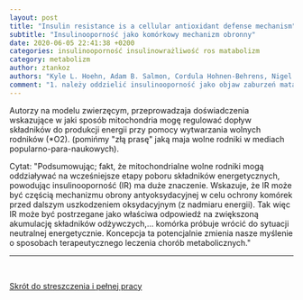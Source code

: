 ```yaml
---
layout: post
title: "Insulin resistance is a cellular antioxidant defense mechanism"
subtitle: "Insulinooporność jako komórkowy mechanizm obronny"
date: 2020-06-05 22:41:38 +0200
categories: insulinooporność insulinowrażliwość ros matabolizm
category: metabolizm
author: ztankoz
authors: "Kyle L. Hoehn, Adam B. Salmon, Cordula Hohnen-Behrens, Nigel Turner, Andrew J. Hoy, Ghassan J. Maghzal, Roland Stocker, Holly Van Remmen, Edward W. Kraegen, Greg J. Cooney, Arlan R. Richardson, and David E. James PNAS October 20, 2009 106 (42) 17787-17792; https://doi.org/10.1073/pnas.0902380106"
comment: "1. należy oddzielić insulinooporność jako objaw zaburzeń matabolicznych uwidaczniający sie jako wysoki poziom insuliny na czczo, utrzymujący stabilne poziomy glikemii w tym okresie od insulinooporności komórkowej związanej z mechanizmami regulacji na poziomie pojedynczej komórki. 2. żyjemy w świecie obfitości, podsycanym przez nasze instynkty. Kiedys przeciwwagą było <nieprzyjazne choć równoważące> środowisko. Gdy je okiełznaliśmy nasze instynkty stały się poborcami podatkowymi na naszym zdrowiu."
---
```


Autorzy na modelu zwierzęcym, przeprowadzaja doświadczenia wskazujące w jaki sposób mitochondria mogę regulować dopływ składników do produkcji energii przy pomocy wytwarzania wolnych rodników (\*O2). (pomińmy "złą prasę" jaką maja wolne rodniki w mediach popularno-para-naukowych).

Cytat: "Podsumowując; fakt, że mitochondrialne wolne rodniki mogą oddziaływać na wcześniejsze etapy poboru składników energetycznych, powodując insulinooporność (IR) ma duże znaczenie. Wskazuje, że IR może być częścią mechanizmu obrony antyoksydacyjnej w celu ochrony komórek przed dalszym uszkodzeniem oksydacyjnym (z nadmiaru energii). Tak więc IR może być postrzegane jako właściwa odpowiedź na zwiększoną akumulację składników odżywczych,... komórka próbuje wrócić do sytuacji neutralnej energetycznie. Koncepcja ta potencjalnie zmienia nasze myślenie o sposobach terapeutycznego leczenia chorób metabolicznych."

<hr>
<br>

[Skrót do streszczenia i pełnej pracy](https://www.pnas.org/content/106/42/17787)
